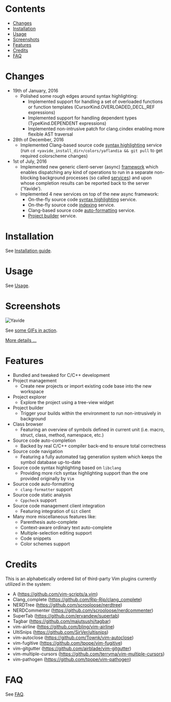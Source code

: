 # Contents
* [Changes](#changes)
* [Installation](#installation)
* [Usage](#usage)
* [Screenshots](#screenshots)
* [Features](#features)
* [Credits](#credits)
* [FAQ](#faq)

# Changes
* 19th of January, 2016
    * Polished some rough edges around syntax highlighting:
        * Implemented support for handling a set of overloaded functions or function templates (CursorKind.OVERLOADED_DECL_REF expressions)
        * Implemented support for handling dependent types (TypeKind.DEPENDENT expressions)
        * Implemented non-intrusive patch for clang.cindex enabling more flexible AST traversal
* 28th of December, 2016
    * Implemented Clang-based source code [syntax highlighting](docs/services_framework.md#syntax-highlighting) service
      (run `cd <yavide_install_dir>/colors/yaflandia && git pull` to get required colorscheme changes)
* 1st of July, 2016
    * Implemented new generic client-server (async) [framework](docs/services_framework.md#framework) which enables dispatching any kind of operations to run in a separate 
      non-blocking background processes (so called [services](docs/services_framework.md#services)) and upon whose completion results can be reported back to the server ('Yavide').
    * Implemented 4 new services on top of the new async framework:
        * On-the-fly source code [syntax highlighting](docs/services_framework.md#syntax-highlighting) service.
        * On-the-fly source code [indexing](docs/services_framework.md#indexing) service.
        * Clang-based source code [auto-formatting](docs/services_framework.md#auto-formatting) service.
        * [Project builder](docs/services_framework.md#project-builder) service.

# Installation
See [Installation guide](docs/INSTALL.md).

# Usage
See [Usage](docs/usage.md).

# Screenshots
![Yavide](https://raw.githubusercontent.com/wiki/JBakamovic/yavide/images/yavide_in_action.png)

See [some GIFs in action](docs/services_framework.md).

[More details ...](https://github.com/JBakamovic/yavide/wiki/Screenshots#how-it-looks-like)

# Features
* Bundled and tweaked for C/C++ development
* Project management
  * Create new projects or import existing code base into the new workspace
* Project explorer
  * Explore the project using a tree-view widget
* Project builder
  * Trigger your builds within the environment to run non-intrusively in background
* Class browser
  * Featuring an overview of symbols defined in current unit (i.e. macro, struct, class, method, namespace, etc.)
* Source code auto-completion
  * Backed by real C/C++ compiler back-end to ensure total correctness
* Source code navigation
  * Featuring a fully automated tag generation system which keeps the symbol database up-to-date
* Source code syntax highlighting based on `libclang`
  * Providing more rich syntax highlighting support than the one provided originally by `Vim`
* Source code auto-formatting
  * `clang-formatter` support
* Source code static analysis
  * `Cppcheck` support
* Source code management client integration
  * Featuring integration of `Git` client
* Many more miscellaneous features like:
  * Parenthesis auto-complete
  * Context-aware ordinary text auto-complete
  * Multiple-selection editing support
  * Code snippets
  * Color schemes support

# Credits
This is an alphabetically ordered list of third-party Vim plugins currently utilized in the system:
* A (https://github.com/vim-scripts/a.vim)
* Clang_complete (https://github.com/Rip-Rip/clang_complete)
* NERDTree (https://github.com/scrooloose/nerdtree)
* NERDCommenter (https://github.com/scrooloose/nerdcommenter)
* SuperTab (https://github.com/ervandew/supertab)
* Tagbar (https://github.com/majutsushi/tagbar)
* vim-airline (https://github.com/bling/vim-airline)
* UltiSnips (https://github.com/SirVer/ultisnips)
* vim-autoclose (https://github.com/Townk/vim-autoclose)
* vim-fugitive (https://github.com/tpope/vim-fugitive)
* vim-gitgutter (https://github.com/airblade/vim-gitgutter)
* vim-multiple-cursors (https://github.com/terryma/vim-multiple-cursors)
* vim-pathogen (https://github.com/tpope/vim-pathogen)

# FAQ
See [FAQ](docs/FAQ.md).


